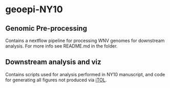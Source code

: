 # geoepi-NY10 

## Genomic Pre-processing
Contains a nextflow pipeline for processing WNV genomes for downstream analysis. For more info see README.md in the folder.

## Downstream analysis and viz
Contains scripts used for analysis performed in NY10 manuscript, and code for generating all figures not produced via [iTOL](https://itol.embl.de).
